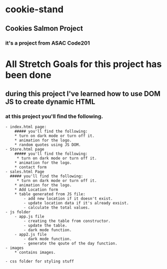 # cookie-stand
## Cookies Salmon Project
### it's a project from ASAC Code201 
# All Stretch Goals for this project has been done
## during this project I've learned how to use DOM JS to create dynamic HTML
### at this project you'll find the following.
    - index.html page:
        ##### you'll find the following:
        * turn on dark mode or turn off it.
        * animation for the logo.
        * random quotes using JS DOM.
    - Store.html page
        ##### you'll find the following:
         * turn on dark mode or turn off it.
        * animation for the logo.
        * contact form
    - sales.html Page
      ##### you'll find the following:
         * turn on dark mode or turn off it.
        * animation for the logo.
        * Add Location form
        * table generated from JS file:
            - add new location if it doesn't exist.
            - update location data if it's already exsist.
            - calculate the total values.
    - js folder
        - app.js file
            - creating the table from constructor.
            - update the table.
            - dark mode function.
        - app2.js file
            - dark mode function.
            - generate the qoute of the day function.
    - images
        * contains images.
    
    - css folder for styling stuff

